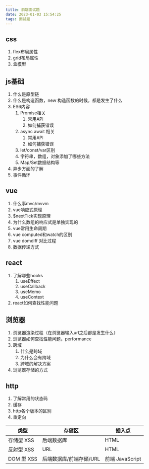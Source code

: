 ```yaml
---
title: 前端面试题
date: 2023-01-03 15:54:25
tags: 面试题
---
```


## css

1. flex布局属性
2. grid布局属性
3. 盒模型

## js基础

1. 什么是原型链
2. 什么是构造函数，new 构造函数的时候，都是发生了什么
3. ES6内容
    1. Promise相关
        1. 常用API
        2. 如何捕获错误
    2. async  await 相关
        1. 常用API
        2. 如何捕获错误
    3. let/const/var区别
    4. 字符串，数组，对象添加了哪些方法
    5. Map/Set数据结构等
4. 异步方面的了解
5. 事件循环

## vue

1. 什么事mvc/mvvm
2. vue响应式原理
3. $nextTick实现原理
4. 为什么数组的响应式是单独实现的
5. vue常用生命周期
6. vue  computed和watch的区别
7. vue  domdiff 对比过程
8. 数据传递方式

## react

1. 了解哪些hooks
    1. useEffect
    2. useCallback
    3. useMemo
    4. useContext
2. react如何查找性能问题

## 浏览器

1. 浏览器渲染过程（在浏览器输入url之后都是发生什么）
2. 浏览器如何查找性能问题，performance
3. 跨域
    1. 什么是跨域
    2. 为什么会有跨域
    3. 跨域的解决方案
4. 浏览器存储的方式

## http

1. 了解常用的状态码
2. 缓存
3. http各个版本的区别
4. 重定向

|类型|存储区|插入点| 
|---|---|---|
|存储型 XSS|后端数据库|HTML| 
|反射型 XSS|URL|HTML| 
|DOM 型 XSS|后端数据库/前端存储/URL|前端 JavaScript|